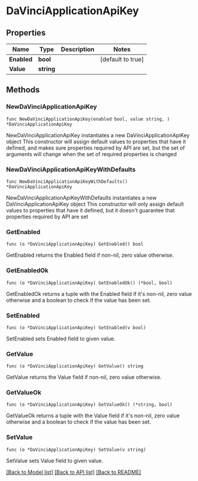 # DaVinciApplicationApiKey

## Properties

Name | Type | Description | Notes
------------ | ------------- | ------------- | -------------
**Enabled** | **bool** |  | [default to true]
**Value** | **string** |  | 

## Methods

### NewDaVinciApplicationApiKey

`func NewDaVinciApplicationApiKey(enabled bool, value string, ) *DaVinciApplicationApiKey`

NewDaVinciApplicationApiKey instantiates a new DaVinciApplicationApiKey object
This constructor will assign default values to properties that have it defined,
and makes sure properties required by API are set, but the set of arguments
will change when the set of required properties is changed

### NewDaVinciApplicationApiKeyWithDefaults

`func NewDaVinciApplicationApiKeyWithDefaults() *DaVinciApplicationApiKey`

NewDaVinciApplicationApiKeyWithDefaults instantiates a new DaVinciApplicationApiKey object
This constructor will only assign default values to properties that have it defined,
but it doesn't guarantee that properties required by API are set

### GetEnabled

`func (o *DaVinciApplicationApiKey) GetEnabled() bool`

GetEnabled returns the Enabled field if non-nil, zero value otherwise.

### GetEnabledOk

`func (o *DaVinciApplicationApiKey) GetEnabledOk() (*bool, bool)`

GetEnabledOk returns a tuple with the Enabled field if it's non-nil, zero value otherwise
and a boolean to check if the value has been set.

### SetEnabled

`func (o *DaVinciApplicationApiKey) SetEnabled(v bool)`

SetEnabled sets Enabled field to given value.


### GetValue

`func (o *DaVinciApplicationApiKey) GetValue() string`

GetValue returns the Value field if non-nil, zero value otherwise.

### GetValueOk

`func (o *DaVinciApplicationApiKey) GetValueOk() (*string, bool)`

GetValueOk returns a tuple with the Value field if it's non-nil, zero value otherwise
and a boolean to check if the value has been set.

### SetValue

`func (o *DaVinciApplicationApiKey) SetValue(v string)`

SetValue sets Value field to given value.



[[Back to Model list]](../README.md#documentation-for-models) [[Back to API list]](../README.md#documentation-for-api-endpoints) [[Back to README]](../README.md)



